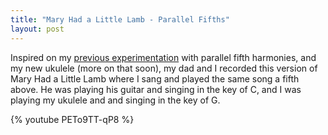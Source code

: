 ```yaml
---
title: "Mary Had a Little Lamb - Parallel Fifths"
layout: post
---
```


Inspired on my <a href="../2009/11/eight-part-barbershop-tag-in-parallel-fifths/">previous experimentation</a> with parallel fifth harmonies, and my new ukulele (more on that soon), my dad and I recorded this version of Mary Had a Little Lamb where I sang and played the same song a fifth above. He was playing his guitar and singing in the key of C, and I was playing my ukulele and and singing in the key of G. 

{% youtube PETo9TT-qP8 %}

